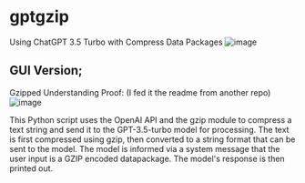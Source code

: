 # gptgzip
Using ChatGPT 3.5 Turbo with Compress Data Packages
![image](https://github.com/graylan0/gptgzip/assets/34530588/da3c4fe1-a59e-4ae0-b8f9-92115797f9c5)


## GUI Version;
Gzipped Understanding Proof: (I fed it the readme from another repo)
![image](https://github.com/graylan0/gptgzip/assets/34530588/295c80c7-cc69-466f-a554-1918e30bc9af)

This Python script uses the OpenAI API and the gzip module to compress a text string and send it to the GPT-3.5-turbo model for processing. The text is first compressed using gzip, then converted to a string format that can be sent to the model. The model is informed via a system message that the user input is a GZIP encoded datapackage. The model's response is then printed out.
